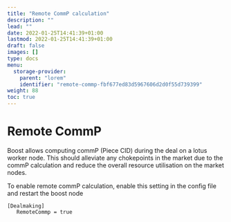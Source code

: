 ```yaml
---
title: "Remote CommP calculation"
description: ""
lead: ""
date: 2022-01-25T14:41:39+01:00
lastmod: 2022-01-25T14:41:39+01:00
draft: false
images: []
type: docs
menu:
  storage-provider:
    parent: "lorem"
    identifier: "remote-commp-fbf677ed83d5967606d2d0f55d739399"
weight: 88
toc: true
---
```

# Remote CommP

<!-- STEF Does this page need to explain what commP is better? and also does it really need to explain how to checkout and build boost? Link to this and add more explanation of commP and Piece CID https://spec.filecoin.io/systems/filecoin_files/piece/ -->

Boost allows computing commP (Piece CID) during the deal on a lotus worker node. This should alleviate any chokepoints in the market due to the commP calculation and reduce the overall resource utilisation on the market nodes.

To enable remote commP calculation, enable this setting in the config file and restart the boost node

```
[Dealmaking]
   RemoteCommp = true
```

